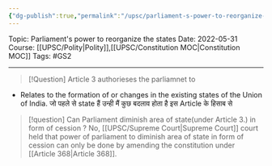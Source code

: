 ```yaml
---
{"dg-publish":true,"permalink":"/upsc/parliament-s-power-to-reorganize-the-states/"}
---
```


Topic: Parliament's power to reorganize the states
Date: 2022-05-31
Course: [[UPSC/Polity\|Polity]],[[UPSC/Constitution MOC\|Constitution MOC]]
Tags: #GS2 

---

> [!Question] Article 3 authorieses the parliamnet to 

- Relates to the formation of or changes in the existing states of the Union of India. जो  पहले से state हैं उन्ही मैं कुछ बदलाव होता है इस Article के हिसाब से 


> [!question] Can Parliament diminish area of state(under Article 3.) in form of cession ? 
> No, [[UPSC/Supreme Court\|Supreme Court]] court held that power of parliament to diminish area of state in form of cession can only be done by amending the constitution under [[Article 368\|Article 368]]. 


